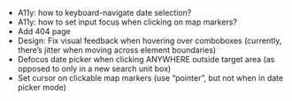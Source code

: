 * A11y: how to keyboard-navigate date selection?
* A11y: how to set input focus when clicking on map markers?
* Add 404 page
* Design: Fix visual feedback when hovering over comboboxes
  (currently, there’s jitter when moving across element boundaries)
* Defocus date picker when clicking ANYWHERE outside target area
  (as opposed to only in a new search unit box)
* Set cursor on clickable map markers
  (use “pointer”, but not when in date picker mode)

